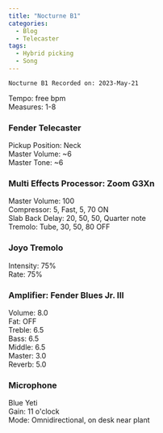 ```yaml
---
title: "Nocturne B1"
categories:
  - Blog
  - Telecaster
tags:
  - Hybrid picking
  - Song
---
```

`Nocturne B1 Recorded on: 2023-May-21`

Tempo: free bpm     
Measures: 1-8

### Fender Telecaster  
Pickup Position: Neck   
Master Volume: ~6    
Master Tone: ~6 

### Multi Effects Processor: Zoom G3Xn
Master Volume: 100   
Compressor: 5, Fast, 5, 70 ON  
Slab Back Delay: 20, 50, 50, Quarter note  
Tremolo: Tube, 30, 50, 80 OFF  

### Joyo Tremolo
Intensity: 75%  
Rate: 75%  

### Amplifier: Fender Blues Jr. III
Volume: 8.0  
Fat: OFF  
Treble: 6.5  
Bass: 6.5  
Middle: 6.5  
Master: 3.0  
Reverb: 5.0  

### Microphone  
Blue Yeti   
Gain: 11 o'clock   
Mode: Omnidirectional, on desk near plant 

